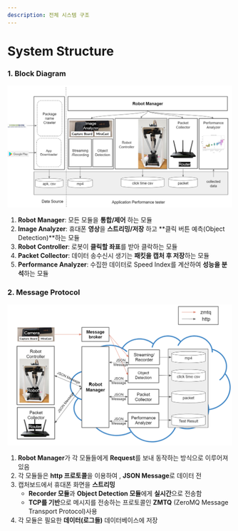 ```yaml
---
description: 전체 시스템 구조
---
```


# System Structure

### **1.** Block Diagram

![&#xC804;&#xCCB4; &#xC2DC;&#xC2A4;&#xD15C; &#xBE14;&#xB85D; &#xB2E4;&#xC774;&#xC5B4;&#xADF8;&#xB7A8;](../.gitbook/assets/image%20%2824%29.png)

1. **Robot Manager**: 모든 모듈을 **통합/제어** 하는 모듈
2. **Image Analyzer**: 휴대폰 **영상**을 **스트리밍/저장** 하고 **클릭 버튼 예측\(Object Detection\)**하는 모듈
3. **Robot Controller**: 로봇이 **클릭할 좌표**를 받아 클락하는 모듈
4. **Packet Collector**: 데이터 송수신시 생기는 **패킷을 캡처 후 저장**하는 모듈
5. **Performance Analyzer**: 수집한 데이터로 Speed Index를 계산하여 **성능을 분석**하는 모듈

### 2. Message Protocol

![](../.gitbook/assets/image%20%2827%29.png)

1.  **Robot Manager**가 각 모듈들에게 **Request**를 보내 동작하는 방식으로 이루어져있음
2. 각 모듈들은 **http 프로토콜**을 이용하여 ,  **JSON Message**로 데이터 전
3. 캡처보드에서 휴대폰 화면을 **스트리밍**
   * **Recorder 모듈**과 **Object Detection 모듈**에게 **실시간**으로 전송함 
   * **TCP를 기반**으로 메시지를 전송하는 프로토콜인 **ZMTQ** \(ZeroMQ Message Transport Protocol\)사용
4. 각 모듈은 필요한 **데이터\(로그들\)** 데이터베이스에 저장



